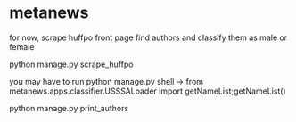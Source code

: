 metanews
========

for now, scrape huffpo front page find authors and classify them as male or female

python manage.py scrape_huffpo

you may have to run python manage.py shell -> from metanews.apps.classifier.USSSALoader import getNameList;getNameList()

python manage.py print_authors
